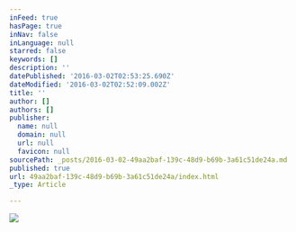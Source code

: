 ```yaml
---
inFeed: true
hasPage: true
inNav: false
inLanguage: null
starred: false
keywords: []
description: ''
datePublished: '2016-03-02T02:53:25.690Z'
dateModified: '2016-03-02T02:52:09.002Z'
title: ''
author: []
authors: []
publisher:
  name: null
  domain: null
  url: null
  favicon: null
sourcePath: _posts/2016-03-02-49aa2baf-139c-48d9-b69b-3a61c51de24a.md
published: true
url: 49aa2baf-139c-48d9-b69b-3a61c51de24a/index.html
_type: Article

---
```

![](https://the-grid-user-content.s3-us-west-2.amazonaws.com/8d6ac810-45ea-44af-a131-2e145c151548.jpg)